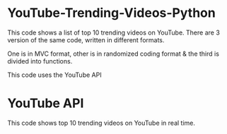# YouTube-Trending-Videos-Python
This code shows a list of top 10 trending videos on YouTube. There are 3 version of the same code, written in different formats.

One is in MVC format, other is in randomized coding format & the third is divided into functions.

This code uses the YouTube API
# YouTube API

This code shows top 10 trending videos on YouTube in real time.
